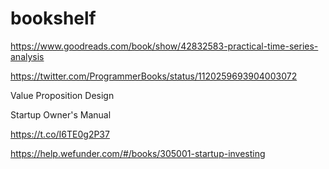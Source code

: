 # bookshelf

https://www.goodreads.com/book/show/42832583-practical-time-series-analysis


https://twitter.com/ProgrammerBooks/status/1120259693904003072

Value Proposition Design

Startup Owner's Manual

https://t.co/I6TE0g2P37

https://help.wefunder.com/#/books/305001-startup-investing
